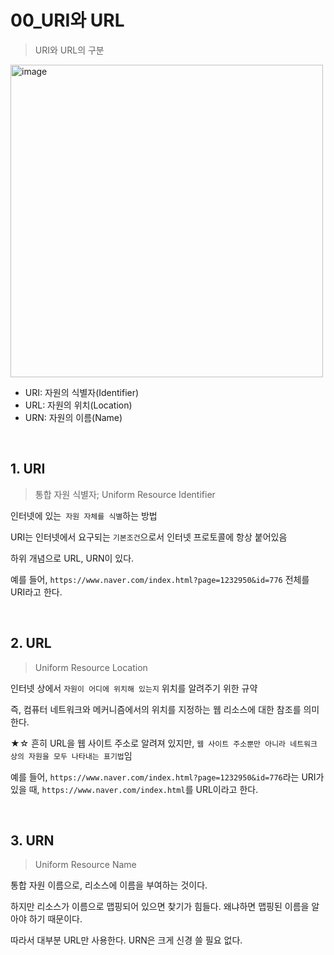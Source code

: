 # 00_URI와 URL

> URI와 URL의 구분

<img src="https://github.com/siwon-park/Problem_Solving/assets/93081720/419c9100-0072-4cce-b124-5e434e1b0997" referrerpolicy="no-referrer" alt="image" height= "500px">

- URI: 자원의 식별자(Identifier)
- URL: 자원의 위치(Location)
- URN: 자원의 이름(Name)

<br>

## 1. URI

> 통합 자원 식별자; Uniform Resource Identifier

인터넷에 있는` 자원 자체를 식별`하는 방법

URI는 인터넷에서 요구되는 `기본조건`으로서 인터넷 프로토콜에 항상 붙어있음

하위 개념으로 URL, URN이 있다.

예를 들어, `https://www.naver.com/index.html?page=1232950&id=776` 전체를 URI라고 한다.

<br>

## 2. URL

> Uniform Resource Location

인터넷 상에서 `자원이 어디에 위치해 있는지` 위치를 알려주기 위한 규약

즉, 컴퓨터 네트워크와 메커니즘에서의 위치를 지정하는 웹 리소스에 대한 참조를 의미한다.

★☆ 흔히 URL을 웹 사이트 주소로 알려져 있지만, `웹 사이트 주소뿐만 아니라 네트워크 상의 자원을 모두 나타내는 표기법`임

예를 들어, `https://www.naver.com/index.html?page=1232950&id=776`라는 URI가 있을 때,
`https://www.naver.com/index.html`를 URL이라고 한다.

<br>

## 3. URN

> Uniform Resource Name

통합 자원 이름으로, 리소스에 이름을 부여하는 것이다.

하지만 리소스가 이름으로 맵핑되어 있으면 찾기가 힘들다. 왜냐하면 맵핑된 이름을 알아야 하기 때문이다.

따라서 대부분 URL만 사용한다. URN은 크게 신경 쓸 필요 없다.

<br>